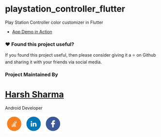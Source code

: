 # playstation_controller_flutter
Play Station Controller color customizer in Flutter 

* [App Demo in Action](https://youtu.be/s_dVIGh0MdI)


### :heart: Found this project useful?
If you found this project useful, then please consider giving it a :star: on Github and sharing it with your friends via social media.

### Project Maintained By

# [Harsh Sharma](http://bit.ly/githarsh)

Android Developer

<a href="http://bit.ly/stackharsh"><img src="https://github.com/aritraroy/social-icons/blob/master/stackoverflow-icon.png?raw=true" width="60"></a>
<a href="http://bit.ly/lnkdharsh"><img src="https://github.com/aritraroy/social-icons/blob/master/linkedin-icon.png?raw=true" width="60"></a>
<a href="http://bit.ly/harshfb"><img src="https://github.com/aritraroy/social-icons/blob/master/facebook-icon.png?raw=true" width="60"></a>
